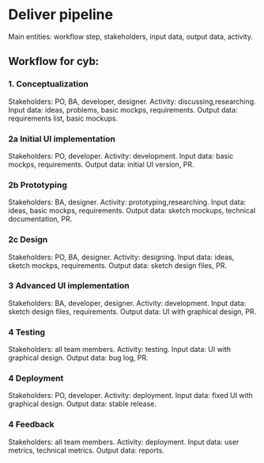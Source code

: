 # Deliver pipeline
 
Main entities: workflow step, stakeholders, input data, output data, activity.
 
 
## Workflow for cyb:
 
### 1. Conceptualization

Stakeholders: PO, BA, developer, designer.
Activity: discussing,researching.
Input data: ideas, problems, basic mockps, requirements.
Output data: requirements list, basic mockups.

### 2a Initial UI implementation

Stakeholders: PO, developer.
Activity: development.
Input data: basic mockps, requirements.
Output data: initial UI version, PR.

### 2b Prototyping

Stakeholders: BA, designer.
Activity: prototyping,researching.
Input data: ideas, basic mockps, requirements.
Output data: sketch mockups, technical documentation, PR.

### 2c Design

Stakeholders: PO, BA, designer.
Activity: designing.
Input data: ideas, sketch mockps, requirements.
Output data: sketch design files, PR.

### 3 Advanced UI implementation

Stakeholders: BA, developer, designer.
Activity: development.
Input data: sketch design files, requirements.
Output data: UI with graphical design, PR.

### 4 Testing

Stakeholders: all team members.
Activity: testing.
Input data: UI with graphical design.
Output data: bug log, PR.

### 4 Deployment

Stakeholders: PO, developer.
Activity: deployment.
Input data: fixed UI with graphical design.
Output data: stable release.

### 4 Feedback

Stakeholders: all team members.
Activity: deployment.
Input data: user metrics, technical metrics.
Output data: reports.

